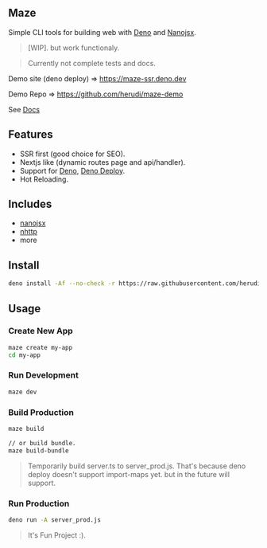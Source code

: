 ## Maze

Simple CLI tools for building web with [Deno](https://deno.land/) and
[Nanojsx](https://nanojsx.io/).

> [WIP]. but work functionaly.

> Currently not complete tests and docs.

Demo site (deno deploy) => https://maze-ssr.deno.dev

Demo Repo => https://github.com/herudi/maze-demo

See [Docs](https://github.com/herudi/maze/tree/master/docs)

## Features

- SSR first (good choice for SEO).
- Nextjs like (dynamic routes page and api/handler).
- Support for [Deno](https://deno.land), [Deno Deploy](https://deno.com/deploy).
- Hot Reloading.

## Includes

- [nanojsx](https://nanojsx.io/)
- [nhttp](https://nhttp.deno.dev)
- more

## Install

```bash
deno install -Af --no-check -r https://raw.githubusercontent.com/herudi/maze/dev-0.0.3/maze.ts
```

## Usage

### Create New App

```bash
maze create my-app
cd my-app
```

### Run Development

```bash
maze dev
```

### Build Production

```bash
maze build

// or build bundle.
maze build-bundle
```

> Temporarily build server.ts to server_prod.js. That's because deno deploy
> doesn't support import-maps yet. but in the future will support.

### Run Production

```bash
deno run -A server_prod.js
```

> It's Fun Project :).
